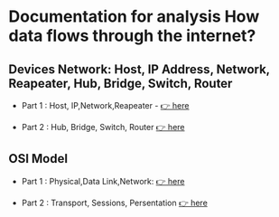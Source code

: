 # Documentation for analysis How data flows through the internet?

## Devices Network: Host, IP Address, Network, Reapeater, Hub, Bridge, Switch, Router 

- Part 1 : Host, IP,Network,Reapeater - [👉 here](/Network%20Devices/Part%201:%20Host,%20IP%20Address,%20Network/readme.md)

- Part 2 : Hub, Bridge, Switch, Router [👉 here](/Network%20Devices/Part%202:%20Hub,Bridge,Switch,Router/)

## OSI Model

- Part 1 : Physical,Data Link,Network: [👉 here](/Network%20Devices/Part%201:%20OSI%20Model%20-%20Physical,Data%20Link,Network/readme.md)

- Part 2 : Transport, Sessions, Persentation [👉 here](/Network%20Devices/Part%202:%20OSI%20Model%20-%20Transport,%20Session,%20Persentation/readme.md)
